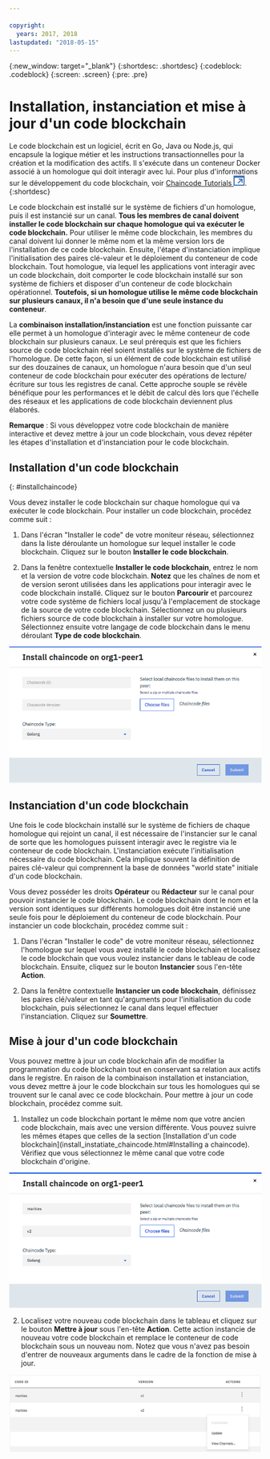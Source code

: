 ```yaml
---

copyright:
  years: 2017, 2018
lastupdated: "2018-05-15"
---
```


{:new_window: target="_blank"}
{:shortdesc: .shortdesc}
{:codeblock: .codeblock}
{:screen: .screen}
{:pre: .pre}

# Installation, instanciation et mise à jour d'un code blockchain

Le code blockchain est un logiciel, écrit en Go, Java ou Node.js, qui encapsule la logique métier et les instructions transactionnelles
pour la création et la modification des actifs.  Il s'exécute dans un conteneur Docker associé à un homologue qui doit interagir avec lui.  Pour plus d'informations sur le développement du code blockchain, voir [Chaincode Tutorials ![Icône de lien externe](../images/external_link.svg "Icône de lien externe")](http://hyperledger-fabric.readthedocs.io/en/latest/chaincode.html).
{:shortdesc}

Le code blockchain est installé sur le système de fichiers d'un homologue, puis il est instancié sur un canal. **Tous les membres de canal doivent installer le code blockchain sur chaque homologue qui va exécuter le code blockchain.** Pour utiliser le même code blockchain, les membres du canal doivent lui donner le même nom et la même version lors de l'installation de ce code blockchain. Ensuite, l'étape d'instanciation implique
l'initialisation des paires clé-valeur et le déploiement du conteneur de code blockchain. Tout homologue, via lequel les applications vont interagir avec un code blockchain, doit comporter le code blockchain installé sur son système de fichiers et disposer d'un conteneur de code blockchain opérationnel. **Toutefois, si un homologue utilise le même code blockchain sur plusieurs canaux, il n'a besoin que d'une seule instance du conteneur**.

La **combinaison installation/instanciation** est une fonction puissante car elle permet à un homologue d'interagir avec le même conteneur de code blockchain sur plusieurs canaux. Le seul prérequis est que les fichiers source de code blockchain réel soient installés sur le système de fichiers de l'homologue. De cette façon, si un élément de code blockchain est utilisé sur des douzaines de canaux, un homologue n'aura besoin que d'un seul conteneur de code blockchain pour exécuter des opérations de lecture/écriture sur tous les registres de canal. Cette approche souple se révèle bénéfique pour les performances et le débit de calcul dès lors que l'échelle des réseaux et les applications de code blockchain deviennent plus élaborés.

**Remarque** : Si vous développez votre code blockchain de manière interactive et devez mettre à jour un code blockchain, vous devez répéter les étapes d'installation et d'instanciation pour le code blockchain.


## Installation d'un code blockchain
{: #installchaincode}

Vous devez installer le code blockchain sur chaque homologue qui va exécuter le code blockchain. Pour installer un code blockchain, procédez comme suit :
1. Dans l'écran "Installer le code" de votre moniteur réseau, sélectionnez dans la liste déroulante un homologue sur lequel installer le code blockchain.  Cliquez sur le bouton **Installer le code blockchain**.
<!--
  ![Chaincode screen](../images/chaincode_install_overview.png "Chaincode screen")
-->

2. Dans la fenêtre contextuelle **Installer le code blockchain**, entrez le nom et la version de votre code blockchain. **Notez** que les chaînes de nom et de version seront utilisées dans les applications pour interagir avec le code blockchain installé. Cliquez sur le bouton **Parcourir** et parcourez votre code système de fichiers local jusqu'à l'emplacement de stockage de la source de votre code blockchain. Sélectionnez un ou plusieurs fichiers source de code blockchain à installer sur votre homologue. Sélectionnez ensuite votre langage de code blockchain dans le menu déroulant **Type de code blockchain**.

  ![Installer le code blockchain](../images/chaincode_install.png "Installer le code blockchain")



## Instanciation d'un code blockchain
Une fois le code blockchain installé sur le système de fichiers de chaque homologue qui rejoint un canal, il est nécessaire de l'instancier sur le canal de sorte que les homologues puissent interagir avec le registre via le conteneur de code blockchain. L'instanciation exécute l'initialisation nécessaire du code blockchain. Cela implique souvent la définition de paires clé-valeur qui comprennent la base de données "world state" initiale d'un code blockchain.

Vous devez posséder les droits **Opérateur** ou **Rédacteur** sur le canal pour pouvoir instancier le code blockchain. Le code blockchain dont le nom et la version sont identiques sur différents homologues doit être instancié une seule fois pour le déploiement du conteneur de code blockchain. Pour instancier un code blockchain, procédez comme suit :
1. Dans l'écran "Installer le code" de votre moniteur réseau, sélectionnez l'homologue sur lequel vous avez installé le code blockchain et localisez le code blockchain que vous voulez instancier dans le tableau de code blockchain.  Ensuite, cliquez sur le bouton **Instancier** sous l'en-tête **Action**.
<!--
  ![Instantiate Chaincode](../images/chaincode_instantiate.png "Instantiate Chaincode")
-->

2. Dans la fenêtre contextuelle **Instancier un code blockchain**, définissez les paires clé/valeur en tant qu'arguments pour l'initialisation du code blockchain, puis sélectionnez le canal dans lequel effectuer l'instanciation.  Cliquez sur **Soumettre**.
<!--
  ![Instantiate Chaincode panel](../images/chaincode_instantiate_panel.png "Instantiate Chaincode panel")
-->

## Mise à jour d'un code blockchain
Vous pouvez mettre à jour un code blockchain afin de modifier la programmation du code blockchain tout en conservant sa relation aux actifs dans le registre. En raison de la combinaison installation et instanciation, vous devez mettre à jour le code blockchain sur tous les homologues qui se trouvent sur le canal avec ce code blockchain. Pour mettre à jour un code blockchain, procédez comme suit.

1. Installez un code blockchain portant le même nom que votre ancien code blockchain, mais avec une version différente. Vous pouvez suivre les mêmes étapes que celles de la section [Installation d'un code blockchain](install_instatiate_chaincode.html#Installing a chaincode). Vérifiez que vous sélectionnez le même canal que votre code blockchain d'origine.

  ![Mettre à jour le code blockchain](../images/upgrade_chaincode.png "Mettre à jour le code blockchain")

2. Localisez votre nouveau code blockchain dans le tableau et cliquez sur le bouton **Mettre à jour** sous l'en-tête **Action**. Cette action instancie de nouveau votre code blockchain et remplace le conteneur de code blockchain sous un nouveau nom. Notez que vous n'avez pas besoin d'entrer de nouveaux arguments dans le cadre de la fonction de mise à jour.

  ![Bouton Mettre à jour](../images/upgrade_button.png "Bouton Mettre à jour")
